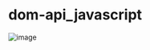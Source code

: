 # dom-api_javascript
![image](https://user-images.githubusercontent.com/67889757/90881217-f9fe0400-e3d3-11ea-84d1-a84aa1052b1c.png)
